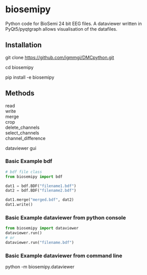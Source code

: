 # biosemipy 
Python code for BioSemi 24 bit EEG files. A dataviewer written in PyQt5/pyqtgraph
allows visualisation of the datafiles. 

## Installation
git clone https://github.com/igmmgi/DMCpython.git 

cd biosemipy

pip install -e biosemipy

## Methods
read \
write \
merge \
crop \
delete_channels \
select_channels \
channel_difference 

dataviewer gui

### Basic Example bdf
```python
# bdf file class
from biosemipy import bdf

dat1 = bdf.BDF("filename1.bdf")
dat2 = bdf.BDF("filename2.bdf")

dat1.merge("merged.bdf", dat2)
dat1.write()

```
### Basic Example dataviewer from python console
```python
from biosemipy import dataviewer
dataviewer.run()
# or
dataviewer.run("filename.bdf")

```
### Basic Example dataviewer from command line
python -m biosemipy.dataviewer
